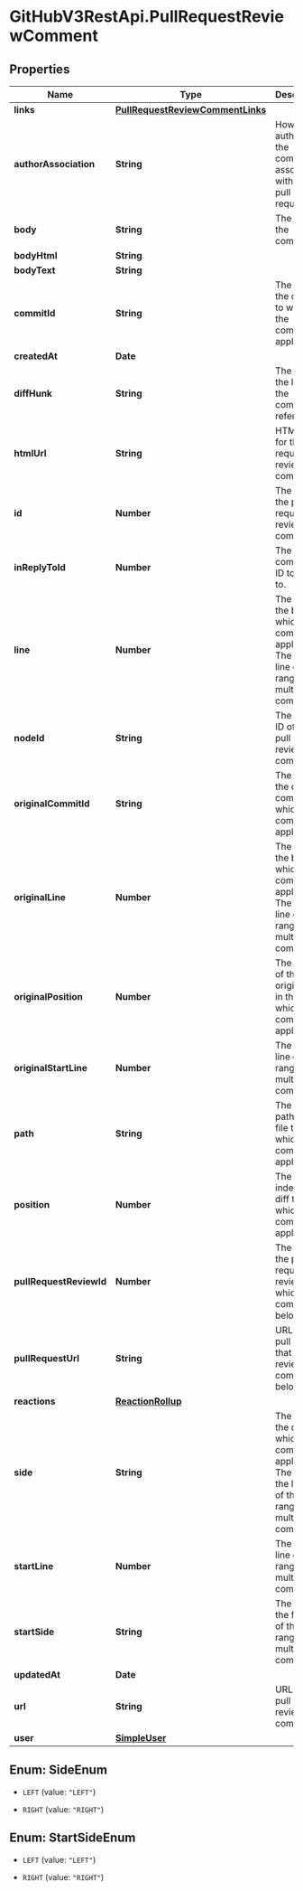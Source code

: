 # GitHubV3RestApi.PullRequestReviewComment

## Properties

Name | Type | Description | Notes
------------ | ------------- | ------------- | -------------
**links** | [**PullRequestReviewCommentLinks**](PullRequestReviewCommentLinks.md) |  | 
**authorAssociation** | **String** | How the author of the comment is associated with the pull request. | 
**body** | **String** | The text of the comment. | 
**bodyHtml** | **String** |  | [optional] 
**bodyText** | **String** |  | [optional] 
**commitId** | **String** | The SHA of the commit to which the comment applies. | 
**createdAt** | **Date** |  | 
**diffHunk** | **String** | The diff of the line that the comment refers to. | 
**htmlUrl** | **String** | HTML URL for the pull request review comment. | 
**id** | **Number** | The ID of the pull request review comment. | 
**inReplyToId** | **Number** | The comment ID to reply to. | [optional] 
**line** | **Number** | The line of the blob to which the comment applies. The last line of the range for a multi-line comment | [optional] 
**nodeId** | **String** | The node ID of the pull request review comment. | 
**originalCommitId** | **String** | The SHA of the original commit to which the comment applies. | 
**originalLine** | **Number** | The line of the blob to which the comment applies. The last line of the range for a multi-line comment | [optional] 
**originalPosition** | **Number** | The index of the original line in the diff to which the comment applies. | 
**originalStartLine** | **Number** | The first line of the range for a multi-line comment. | [optional] 
**path** | **String** | The relative path of the file to which the comment applies. | 
**position** | **Number** | The line index in the diff to which the comment applies. | 
**pullRequestReviewId** | **Number** | The ID of the pull request review to which the comment belongs. | 
**pullRequestUrl** | **String** | URL for the pull request that the review comment belongs to. | 
**reactions** | [**ReactionRollup**](ReactionRollup.md) |  | [optional] 
**side** | **String** | The side of the diff to which the comment applies. The side of the last line of the range for a multi-line comment | [optional] [default to &#39;RIGHT&#39;]
**startLine** | **Number** | The first line of the range for a multi-line comment. | [optional] 
**startSide** | **String** | The side of the first line of the range for a multi-line comment. | [optional] [default to &#39;RIGHT&#39;]
**updatedAt** | **Date** |  | 
**url** | **String** | URL for the pull request review comment | 
**user** | [**SimpleUser**](SimpleUser.md) |  | 



## Enum: SideEnum


* `LEFT` (value: `"LEFT"`)

* `RIGHT` (value: `"RIGHT"`)





## Enum: StartSideEnum


* `LEFT` (value: `"LEFT"`)

* `RIGHT` (value: `"RIGHT"`)




